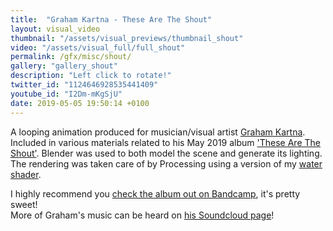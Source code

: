 ```yaml
---
title:  "Graham Kartna - These Are The Shout"
layout: visual_video
thumbnail: "/assets/visual_previews/thumbnail_shout"
video: "/assets/visual_full/full_shout"
permalink: /gfx/misc/shout/
gallery: "gallery_shout"
description: "Left click to rotate!"
twitter_id: "1124646928535441409"
youtube_id: "I2Dm-mKgSjU"
date: 2019-05-05 19:50:14 +0100
---
```

A looping animation produced for musician/visual artist [Graham Kartna](https://twitter.com/GrahamKartna). Included in various materials related to his May 2019 album ['These Are The Shout'](https://grahamkartna.bandcamp.com/album/these-are-the-shout). Blender was used to both model the scene and generate its lighting. The rendering was taken care of by Processing using a version of my [water shader](https://twitter.com/blokatt/status/1105948069588287488).

I highly recommend you [check the album out on Bandcamp](https://grahamkartna.bandcamp.com/album/these-are-the-shout), it's pretty sweet!   
More of Graham's music can be heard on [his Soundcloud page](https://soundcloud.com/grahamkartna)!